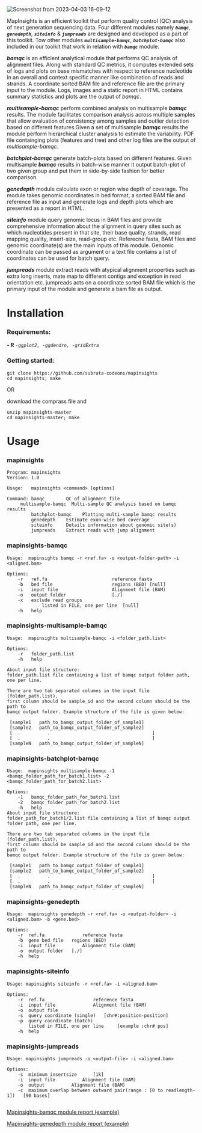 ![Screenshot from 2023-04-03 16-09-12](https://user-images.githubusercontent.com/58687150/229493691-48f88012-5ee6-4b68-8e26-1285da5c3d4e.png)




MapInsights is an efficient toolkit that perform quality control (QC) analysis of next generation sequencing data. Four different modules namely <b><i>`bamqc`</i></b>, <b><i>`genedepth`</i></b>, <b><i>`siteinfo`</i></b> & <b><i>`jumpreads`</i></b> are designed and developed as a part of this toolkit. Tow other modules <b><i>`multisample-bamqc`</i></b>, <b><i>`batchplot-bamqc`</i></b> also included in our toolkit that work in relation with <b><i>`bamqc`</i></b> module.

<b><i>bamqc</i></b> is an efficient analytical module that performs QC analysis of alignment files. Along with standard QC metrics, it computes extended sets of logs and plots on base mismatches with respect to reference nucleotide in an overall and context specific manner like combination of reads and strands. A coordinate sorted BAM file and reference file are the primary input to the module. Logs, images and a static report in HTML contains summary statistics and plots are the output of <i>bamqc</i>.

<b><i>multisample-bamqc</i></b> perform combined analysis on multisample <b><i>bamqc</i></b> results. The module facilitates comparison analysis across multiple samples that allow evaluation of consistency among samples and outlier detection based on different features.Given a set of multisample <b><i>bamqc</i></b> results the module perform hierarchical cluster analysis to estimate the variability. PDF file containging plots (features and tree) and other log files are the output of <i>multisample-bamqc</i>.


<b><i>batchplot-bamqc</i></b> generate batch-plots based on different features. Given multisample <b><i>bamqc</i></b> results in batch-wise manner it output batch-plot of two given group and put them in side-by-side fashion for better comparison. 

<b><i>genedepth</i></b> module calculate exon or region wise depth of coverage. The module takes genomic coordinates in bed format, a sorted BAM file and reference file as input and generate logs and depth plots which are presented as a report in HTML.

<b><i>siteinfo</i></b> module query genomic locus in BAM files and provide comprehensive information about the alignment in query sites such as which nucleotides present in that site, their base quality, strands, read mapping quality, insert-size, read-group etc. Referecne fasta, BAM files and genomic coordinate(s) are the main inputs of this module. Genomic coordinate can be passed as argument or a text file contains a list of coordinates can be used for batch query.

<b><i>jumpreads</i></b> module extract reads with atypical alignment properties such as extra long inserts, mate map to different contigs and exception in read orientation etc. jumpreads acts on a coordinate sorted BAM file which is the primary input of the module and generate a bam file as output.

# Installation
### **Requirements:**

<b>- R</b>  <i>` -ggplot2, -ggdendro, -gridExtra `</i>

### **Getting started:**
```
git clone https://github.com/subrata-codeons/mapinsights
cd mapinsights; make
```
OR

download the comprass file and
```
unzip mapinsights-master
cd mapinsights-master; make
```
# Usage
### **mapinsights**
```
Program: mapinsights
Version: 1.0

Usage:   mapinsights <command> [options]

Command: bamqc        QC of alignment file
	 multisample-bamqc	Multi-sample QC analysis based on bamqc results
         batchplot-bamqc	Plotting multi-sample bamqc results
         genedepth    Estimate exon-wise bed coverage
         siteinfo     Details information about genomic site(s)
         jumpreads    Extract reads with jump alignment
```

### **mapinsights-bamqc**
```
Usage:  mapinsights bamqc -r <ref.fa> -o <output-folder-path> -i <aligned.bam>

Options:
	-r   ref.fa                        reference fasta
	-b   bed file                      regions (BED) [null]
	-i   input file                    Alignment file (BAM)
	-o   output folder                 [./]
	-x   exclude read groups
             listed in FILE, one per line  [null]
	-h   help
```
### **mapinsights-multisample-bamqc**
```
Usage:  mapinsights multisample-bamqc -i <folder_path.list>

Options:
	-r   folder_path.list
	-h   help

About input file structure:
folder_path.list file containing a list of bamqc output folder path, one per line.

There are two tab separated columns in the input file (folder_path.list), 
first column should be sample_id and the second column should be the path to 
bamqc output folder. Example structure of the file is given below:

 [sample1	path_to_bamqc_output_folder_of_sample1]
 [sample2	path_to_bamqc_output_folder_of_sample2]
 [  .	       .                                      ]
 [  .	       .                                      ]
 [sampleN	path_to_bamqc_output_folder_of_sampleN]
```
### **mapinsights-batchplot-bamqc**
```
Usage:  mapinsights multisample-bamqc -1 <bamqc_folder_path_for_batch1.list> -2 <bamqc_folder_path_for_batch2.list>

Options:
	-1   bamqc_folder_path_for_batch1.list
	-2   bamqc_folder_path_for_batch2.list
	-h   help
About input file structure:
folder_path_for_batch1/2.list file containing a list of bamqc output folder path, one per line.

There are two tab separated columns in the input file (folder_path.list), 
first column should be sample_id and the second column should be the path to 
bamqc output folder. Example structure of the file is given below:

 [sample1	path_to_bamqc_output_folder_of_sample1]
 [sample2	path_to_bamqc_output_folder_of_sample2]
 [  .	       .                                      ]
 [  .	       .                                      ]
 [sampleN	path_to_bamqc_output_folder_of_sampleN]
```
### **mapinsights-genedepth**
```
Usage:  mapinsights genedepth -r <ref.fa> -o <output-folder> -i <aligned.bam> -b <gene.bed>

Options:
	-r  ref.fa              reference fasta
	-b  gene bed file	regions (BED)
	-i  input file          Alignment file (BAM)
	-o  output folder	[./] 
	-h  help
```
### **mapinsights-siteinfo**
```
Usage: mapinsights siteinfo -r <ref.fa> -i <aligned.bam> 

Options:
	-r  ref.fa                	reference fasta
	-i  input file            	Alignment file (BAM)
	-o  output file 
	-s  query coordinate (single)   [chr#:position-position]
	-p  query coordinate (batch)
	    listed in FILE, one per line     [example :chr#	pos]
	-h  help

```
### **mapinsights-jumpreads**
```
Usage: mapinsights jumpreads -o <output-file> -i <aligned.bam>

Options:
	-s  minimum insertsize		[1k]
	-i  input file			Alignment file (BAM)
	-o  output 			Alignment file (BAM)
	-c  maximum overlap between outward pair(range : [0 to readlength-1])	[90 bases]
	

```
[Mapinsights-bamqc module report (example)](https://subrata-codeons.github.io/Demo/Bamqc.html#GC%20content%20distribution)

[Mapinsights-genedepth module report (example)](https://subrata-codeons.github.io/Demo/Gene_depth.html#GC%20content%20distribution)


